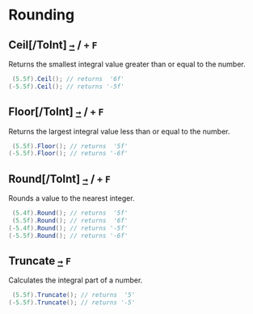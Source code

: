 # Rounding

## Ceil[/ToInt] [`→`](https://docs.microsoft.com/en-us/dotnet/api/system.math.ceiling) / `+` `F`
Returns the smallest integral value greater than or equal to the number.
```csharp
 (5.5f).Ceil(); // returns  '6f'
(-5.5f).Ceil(); // returns '-5f'
```

## Floor[/ToInt] [`→`](https://docs.microsoft.com/en-us/dotnet/api/system.math.floor) / `+` `F`
Returns the largest integral value less than or equal to the number.
```csharp
 (5.5f).Floor(); // returns  '5f'
(-5.5f).Floor(); // returns '-6f'
```

## Round[/ToInt] [`→`](https://docs.microsoft.com/en-us/dotnet/api/system.math.round) / `+` `F`
Rounds a value to the nearest integer.
```csharp
 (5.4f).Round(); // returns  '5f'
 (5.5f).Round(); // returns  '6f'
(-5.4f).Round(); // returns '-5f'
(-5.5f).Round(); // returns '-6f'
```

## Truncate [`→`](https://docs.microsoft.com/en-us/dotnet/api/system.math.truncate) `F`
Calculates the integral part of a number.
```csharp
 (5.5f).Truncate(); // returns  '5'
(-5.5f).Truncate(); // returns '-5'
```